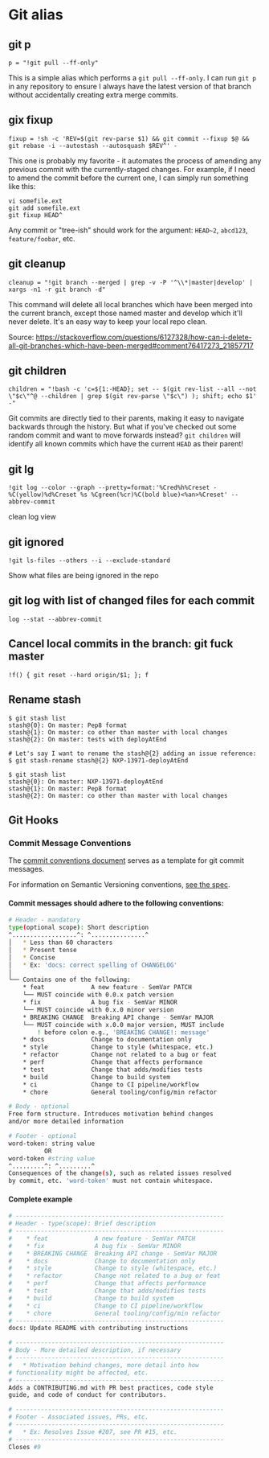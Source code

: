 # Git alias

## git p

```shell
p = "!git pull --ff-only"
```

This is a simple alias which performs a `git pull --ff-only`. I can run `git p` in any repository to ensure I always have the latest version of that branch without accidentally creating extra merge commits.

## gix fixup <commit>

```shell
fixup = !sh -c 'REV=$(git rev-parse $1) && git commit --fixup $@ && git rebase -i --autostash --autosquash $REV^' -
```

This one is probably my favorite - it automates the process of amending any previous commit with the currently-staged changes. For example, if I need to amend the commit before the current one, I can simply run something like this:

```shell
vi somefile.ext
git add somefile.ext
git fixup HEAD^
```

Any commit or "tree-ish" should work for the argument: `HEAD~2`, `abcd123`, `feature/foobar`, etc.

## git cleanup

```shell
cleanup = "!git branch --merged | grep -v -P '^\\*|master|develop' | xargs -n1 -r git branch -d"
```

This command will delete all local branches which have been merged into the current branch, except those named master and develop which it'll never delete. It's an easy way to keep your local repo clean.

Source: https://stackoverflow.com/questions/6127328/how-can-i-delete-all-git-branches-which-have-been-merged#comment76417273_21857717

## git children

```shell
children = "!bash -c 'c=${1:-HEAD}; set -- $(git rev-list --all --not \"$c\"^@ --children | grep $(git rev-parse \"$c\") ); shift; echo $1' -"
```

Git commits are directly tied to their parents, making it easy to navigate backwards through the history. But what if you've checked out some random commit and want to move forwards instead? `git children` will identify all known commits which have the current `HEAD` as their parent!

## git lg

```shell
!git log --color --graph --pretty=format:'%Cred%h%Creset -%C(yellow)%d%Creset %s %Cgreen(%cr)%C(bold blue)<%an>%Creset' --abbrev-commit
```

clean log view

## git ignored

```shell
!git ls-files --others --i --exclude-standard
```

Show what files are being ignored in the repo

## git log with list of changed files for each commit

```shell
log --stat --abbrev-commit
```

## Cancel local commits in the branch: git fuck master

```shell
!f() { git reset --hard origin/$1; }; f
```

## Rename stash

```log
$ git stash list
stash@{0}: On master: Pep8 format
stash@{1}: On master: co other than master with local changes
stash@{2}: On master: tests with deployAtEnd

# Let's say I want to rename the stash@{2} adding an issue reference:
$ git stash-rename stash@{2} NXP-13971-deployAtEnd

$ git stash list
stash@{0}: On master: NXP-13971-deployAtEnd
stash@{1}: On master: Pep8 format
stash@{2}: On master: co other than master with local changes
```

## Git Hooks

### Commit Message Conventions

The [commit conventions document](./gitmessage) serves as a template for git commit messages.

For information on Semantic Versioning conventions, [see the spec](https://semver.org/#semantic-versioning-specification-semver).

#### Commit messages should adhere to the following conventions:

```sh
# Header - mandatory
type(optional scope): Short description
^..................^: ^...............^
│   * Less than 60 characters
│   * Present tense
│   * Concise
│   * Ex: 'docs: correct spelling of CHANGELOG'
│
└── Contains one of the following:
    * feat             A new feature - SemVar PATCH
    └── MUST coincide with 0.0.x patch version
    * fix              A bug fix - SemVar MINOR
    └── MUST coincide with 0.x.0 minor version
    * BREAKING CHANGE  Breaking API change - SemVar MAJOR
    └── MUST coincide with x.0.0 major version, MUST include
        ! before colon e.g., 'BREAKING CHANGE!: message'
    * docs             Change to documentation only
    * style            Change to style (whitespace, etc.)
    * refactor         Change not related to a bug or feat
    * perf             Change that affects performance
    * test             Change that adds/modifies tests
    * build            Change to build system
    * ci               Change to CI pipeline/workflow
    * chore            General tooling/config/min refactor

# Body - optional
Free form structure. Introduces motivation behind changes
and/or more detailed information

# Footer - optional
word-token: string value
          OR
word-token #string value
^.........^: ^.........^
Consequences of the change(s), such as related issues resolved
by commit, etc. 'word-token' must not contain whitespace.

```

#### Complete example
```sh
# ----------------------------------------------------------
# Header - type(scope): Brief description
# ----------------------------------------------------------
#    * feat             A new feature - SemVar PATCH
#    * fix              A bug fix - SemVar MINOR
#    * BREAKING CHANGE  Breaking API change - SemVar MAJOR
#    * docs             Change to documentation only
#    * style            Change to style (whitespace, etc.)
#    * refactor         Change not related to a bug or feat
#    * perf             Change that affects performance
#    * test             Change that adds/modifies tests
#    * build            Change to build system
#    * ci               Change to CI pipeline/workflow
#    * chore            General tooling/config/min refactor
# ----------------------------------------------------------
docs: Update README with contributing instructions

# ----------------------------------------------------------
# Body - More detailed description, if necessary
# ----------------------------------------------------------
#   * Motivation behind changes, more detail into how 
# functionality might be affected, etc.
# ----------------------------------------------------------
Adds a CONTRIBUTING.md with PR best practices, code style 
guide, and code of conduct for contributors.

# ----------------------------------------------------------
# Footer - Associated issues, PRs, etc.
# ----------------------------------------------------------
#   * Ex: Resolves Issue #207, see PR #15, etc.
# ----------------------------------------------------------
Closes #9
```
